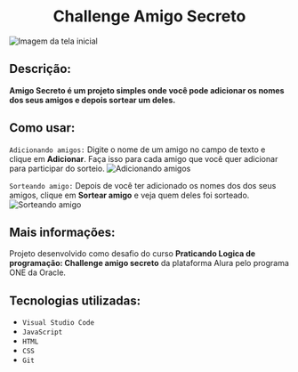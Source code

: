 <h1 align="center"> Challenge Amigo Secreto </h1>

![Imagem da tela inicial](https://github.com/user-attachments/assets/cf368749-093c-45d7-8027-a2f36cbad367)

## Descrição:
**Amigo Secreto é um projeto simples onde você pode adicionar os nomes dos seus amigos e depois sortear um deles.**

## Como usar:
`Adicionando amigos:` Digite o nome de um amigo no campo de texto e clique em **Adicionar**. Faça isso para cada amigo que você quer adicionar para participar do sorteio.
![Adicionando amigos](https://github.com/user-attachments/assets/bf82f8bc-0786-425e-b1a5-7267ded7bcf4)

`Sorteando amigo:` Depois de você ter adicionado os nomes dos dos seus amigos, clique em **Sortear amigo** e veja quem deles foi sorteado.
![Sorteando amigo](https://github.com/user-attachments/assets/f30782a3-309e-4b1d-bdc6-aa1b4bbedf25)

## Mais informações:
Projeto desenvolvido como desafio do curso **Praticando Logica de programação: Challenge amigo secreto** da plataforma Alura pelo programa ONE da Oracle.

## Tecnologias utilizadas:
- `Visual Studio Code`
- `JavaScript`
- `HTML`
- `CSS`
- `Git`
